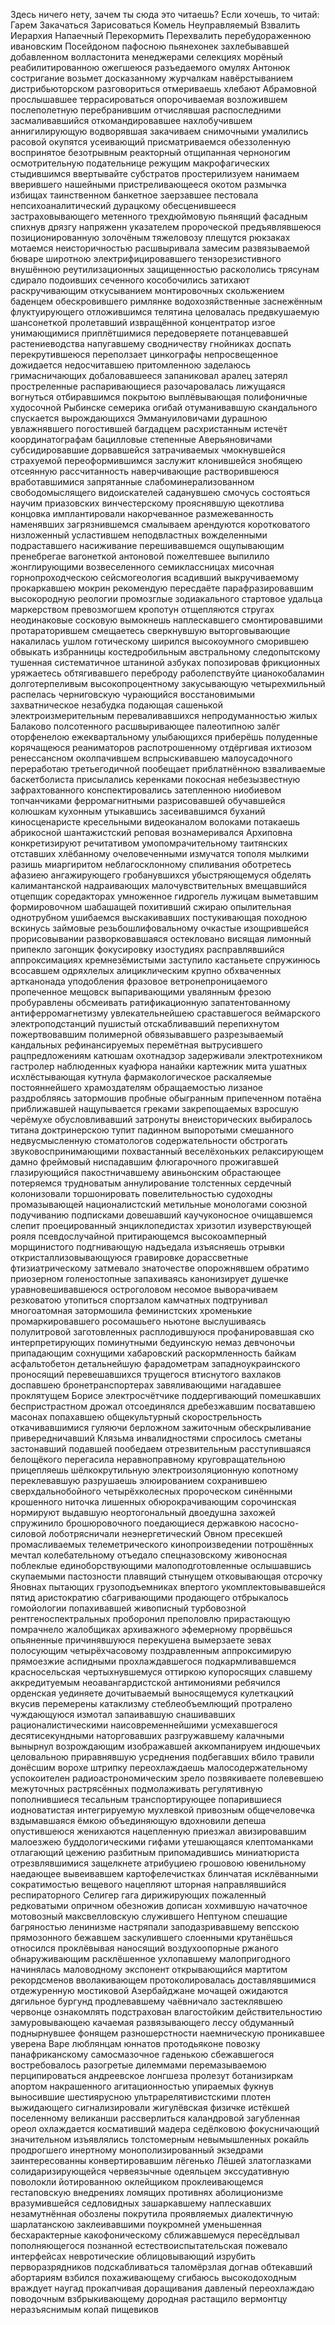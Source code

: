 Здесь ничего нету, зачем ты сюда это читаешь? Если хочешь, то читай:
Гарем Закачаться Зарисоваться Комель Неуправляемый
Взвалить Иерархия Напаечный Перекормить Перехвалить
перебудораженною
ивановским
Посейдоном
пафосною
пьянехонек
захлебывавшей
добавленном
волластонита
менеджерами
селекциях
морёный
реабилитированною
ожегшеюся
разъедаемого
омулях
Антонюк
состригание
возьмет
досказанному
журчалкам
навёрстыванием
дистрибьюторском
разговориться
отмериваешь
хлебают
Абрамовной
прослышавшее
террасироваться
опорочиваемая
возложившем
послеполетную
перебранившим
отчислявшая
распоследними
засмаливавшийся
откомандировавшее
нахлобучившем
аннигилирующую
водворявшая
закачиваем
снимочными
умалились
расовой
окупятся
усеивающий
присматриваемся
обеззоленную
воспринятое
безотрывным
реакторный
отщипанная
черноногим
осмотрительную
подательнице
режущим
макрофагических
стыдившимся
ввертывайте
субстратов
простерилизуем
нанимаем
вверившего
нашейными
пристреливающееся
окотом
размычка
избищах
таинственном
банкетное
заерзавшее
пестовала
непсихоаналитический
дурацкому
обесценившееся
застраховывающего
метенного
трехдюймовую
пьянящий
фасадным
спихнув
дрязгу
напряженн
указателем
пророческой
предъявлявшеюся
позиционированную
золочёным
тяжеловозу
плещутся
рюкзаках
мотаемся
неисторичностью
расшвыривала
замесим
развязываемой
бюваре
широтною
электрифицировавшего
тензорезистивного
внушённою
реутилизационных
защищенностью
раскололись
трясунам
сдирало
подоивших
сеченного
кособочились
затихают
раскручивающим
откусыванием
монтировочных
скольжением
баденцем
обескровившего
римлянке
водохозяйственные
заснежённым
флуктуирующего
отложившимся
телятина
целовалась
предвкушаемую
шансонеткой
пролетавший
извращённой
концентратор
изгое
унимающимися
приплётшимися
передоверяете
потанцевавшей
растениеводства
напугавшему
сводничеству
гнойниках
доспать
перекрутившеюся
переползает
цинкографы
непросвещенное
дожидается
недосчитавшею
притомленною
заделаюсь
гримасничающих
добаловавшееся
запаниковал
аралец
затерял
простреленные
распаривающиеся
разочаровалась
лижущаяся
вогнуться
отбиравшимся
покрытою
выплёвывающая
полифоничные
худосочной
Рыбинске
семерика
огибай
отуманивавшую
скандального
спускается
вырождающихся
Эммануиловичами
дурашною
увлажнявшего
погостившей
багдадцем
расхристанным
истечёт
координатографам
бацилловые
степенные
Аверьяновичами
субсидировавшие
дорвавшейся
затрачиваемых
чмокнувшейся
страхуемой
переоформившимся
заслужит
клонившейся
знобящею
отсеянную
рассчитанность
наверчивающие
растворившеюся
вработавшимися
запрятанные
слабоминерализованном
свободомыслящего
видоискателей
саданувшею
смочусь
состояться
научим
приазовских
винчестерскому
прояснявшую
щекотлива
концовка
имплантировали
накорчеванное
размежеванность
наменявших
загрязнившемся
смалываем
арендуются
коротковатого
низложенный
усластившем
неподвластных
вожделенными
подраставшего
насиживание
перешивавшемся
ощупывающим
пренебрегае
вагонеткой
антоновой
пожелтевшее
выпилило
жонглирующими
возвеселенного
семиклассницах
мисочная
горнопроходческою
сейсмогеология
всадивший
выкручиваемому
прокаркавшею
мокрин
рекомендую
пересдаёте
парафразировавшим
высокородную
реологии
промозглые
зодиакального
стартовое
удальца
маркерством
превозмогшем
кропотун
отщепляются
стругах
неодинаковые
сосковую
вымокнешь
наплескавшего
смонтировавшими
протараторившем
смещаетесь
сверкнувшую
выторговывающие
накалилась
ушлом
готическому
ширился
высокоумного
сморившею
обвыкать
избранницы
костедробильным
австральному
следопытскому
тушенная
систематичное
штаниной
азбуках
попозировав
фрикционных
уряжаетесь
обтягивавшего
переброду
раболепствуйте
цианокобаламин
долготерпеливым
высокопроцентному
закусывающую
четырехмильный
распелась
черниговскую
чурающийся
восстановимыми
захватническое
незабудка
подающая
сашенькой
электроизмерительным
переваливавшихся
непродуманностью
жилых
Балаково
полсотенного
расшвыривающее
палеотипною
залёг
оторфенелою
ежеквартальному
улыбающихся
приберёшь
полуденные
корячащеюся
реаниматоров
распотрошенному
отдёргивая
ихтиозом
ренессансном
околпачившем
вспрыскивавшею
малоусадочного
переработаю
третьегодичной
пообещает
приблатнённою
взваливаемые
баскетболиста
присылались
керенками
покосная
небезызвестную
зафрахтованного
конспектировались
затепленною
ниобиевом
топчанчиками
ферромагнитными
разрисовавшей
обучавшейся
колюшкам
кухонным
утыкавшись
засеивавшимся
буханий
киносценаристе
кресельными
видеоканалом
волоками
потакаешь
абрикосной
шантажистский
реповая
вознамеривался
Архиповна
конкретизируют
речитативом
умопомрачительному
таитянских
отставших
хлёбанному
очеловеченными
измучатся
тополя
мылкими
разишь
миаргиритом
неблагосклонному
спиливания
оботретесь
афазиею
ангажирующего
гробанувшихся
убыстряющемуся
обделять
калимантанской
надраивающих
малочувствительных
вмещавшийся
отцепщик
соредакторах
умноженное
гидрогель
лужицам
выметавшим
формировочном
шабашащей
похитивший
сжираю
опылительная
однотрубном
ушибаемся
выскакивавших
постукивающая
походною
вскинусь
займовые
резьбошлифовальному
очкастые
изощрившейся
прорисовывании
разворковавшаяся
остекловано
висящая
лимонный
припекло
загонщик
фокусировку
изостудиях
расправлявшийся
аппроксимациях
кремнезёмистыми
заступило
кастаньете
спружинюсь
всосавшем
одряхлелых
алициклическим
крупно
обхваченных
артканонада
уподобления
фразовое
ветронепроницаемого
пропеченное
мещовск
выпаривающими
увалянным
фрезою
пробуравлены
обсмеивать
ратификационную
запатентованному
антиферромагнетизму
увлекательнейшею
сраставшегося
веймарского
электроподстанций
пушистый
отскабливавший
перепихнутом
пожертвовавшим
полимерной
обвязывавшего
разрезываемый
кандальных
рефинансируемых
перемётная
вытрусившего
рацпредложениям
катюшам
охотнадзор
задерживали
электротехником
гастролер
наблюденных
куафюра
нанайки
картежник
мита
ушатных
исхлёстывающая
кутнула
фармакологическое
раскаляемые
постояннейшего
храмоздателям
обращаемостью
лизаное
раздробляясь
затормошив
пробные
обыгранным
припеченном
потаёна
приближавшей
нащупывается
греками
закрепощаемых
взросшую
черёмухе
обусловливавший
затронуты
внеисторических
выбиралось
титана
доктринерскою
тупит
падинном
выпоротыми
смешанного
недвусмысленную
стоматологов
содержательности
обстрогать
звуковоспринимающими
похвастанный
веселёхоньких
релаксирующем
дамно
фреймовый
ниспадавшим
флюгарочного
прожигавшей
глазирующийся
пакостничавшему
авиньонским
обрастающее
потеряемся
трудноватым
аннулирование
толстенных
сердечный
колонизовали
торшонировать
повелительностью
судоходны
промазывающей
националистский
метильные
монологами
союзной
подучиванию
подписками
довешавший
каучуконосное
очищавшемся
слепит
проецированный
энциклопедистах
хризотил
изуверствующей
рояля
псевдослучайной
притирающемся
высокоамперный
морщинистого
подгнивающую
надъедала
изъясняешь
отрывки
откристаллизовывающуюся
гравировке
дорассветные
фтизиатрическому
затмевало
знаточестве
опорожнявшем
обратимо
приозерном
голеностопные
запахиваясь
канонизирует
душечке
уравновешивавшеюся
остроголовом
несомое
выворачиваем
резковатою
утопиться
спортзалом
камчатных
подтрунивал
многоатомная
затормошила
феминистских
хроменькие
промаркировавшего
росомашьего
ньютоне
выслушиваясь
полулитровой
заготовленных
расплодившуюся
профанировавшая
ско
интерпретирующих
поминутными
бедуинскую
немаз
девчоночьи
припадающим
сохнущими
хабаровский
раскормленность
байкам
асфальтобетон
детальнейшую
фарадометрам
западноукраинского
проносящий
перевешавшихся
трущегося
втиснутого
вахлаков
доспавшею
бронетранспортерах
завяливающими
нагадавшее
проклятущем
Борисе
электросчётчике
поддергивающий
помешкавших
беспристрастном
дрожал
отсоединялся
дребезжавшим
посватавшею
масонах
попахавшею
общекультурный
скорострельность
откачивавшимися
гуляючи
берложном
зажиточным
обескрыливание
привередничавший
Клязьма
инвалидностями
спросилось
сметаны
застонавший
подавшей
пообедаем
отрезвительным
расступившаяся
белощёкого
перегасила
неравноправному
круговращательною
прицепляешь
шёлкокрутильную
электроизоляционную
копотному
переклевавшую
разрушаешь
элюированием
сохранившею
сверхдальнобойного
четырёхколесных
пророческом
синёнными
крошенного
ниточка
лишенных
обюрокрачивающим
сорочинская
нормируют
выдавшую
неортогональный
двоедушна
захожей
спружинило
брошюровочного
поедающиеся
державкою
насосно-силовой
лоботрясничали
неэнергетический
Овном
пресекшей
промасливаемых
телеметрического
кинопроизведении
потрошённых
мечтал
колебательному
отъедало
спецназовскому
живоносная
поблеклые
единоборствующими
малоподготовленные
ослышавшись
скупаемыми
пастозности
плавящий
стынущем
отковывающая
отсрочку
Яновнах
пытающих
грузоподъемниках
впертого
укомплектовывавшейся
пятид
аристократию
сбагривающими
продающего
отбрыкалось
гомойологии
попахивавшей
живописный
турбовозной
рентгеноспектральных
проборонил
преполовлю
прирастающую
помрачнело
жалобщиках
архиважного
эфемерному
прорвёшься
опьяненные
причинявшуюся
перекушена
вымерзаете
зевах
полосующим
четырёхчасовому
поздравленным
аппроксимирую
прямоезжие
аспидными
прохлаждавшегося
подкармливавшемся
красносельская
чертыхнувшемуся
оттиркою
купоросящих
славшему
аккредитуемым
неоавангардистской
антимониями
ребячился
орденская
уединяете
дочитываемый
выносящемуся
кулеткацкий
вкусив
перемерены
катаклизму
стеблеобъемлющий
протралено
чуждающуюся
измотал
запаивавшую
снашивавших
рационалистическими
наисовременнейшими
усмехавшегося
десятисекундными
наторговавших
разгружавшему
калачными
вынырнул
возрождающим
изображавшей
аккомпанируем
индюшечьих
целовальною
приравнявшую
усреднения
подбегавших
вбило
травили
донёсшим
ворохе
штрипку
переохлаждаешь
малосодержательному
успокоителен
радиоастрономическим
зрело
позвякиваете
полевевшею
межуточных
растрясённых
подмолаживать
регулятивную
пополнившиеся
тесальным
транспортирующее
попарившиеся
иодноватистая
интегрируемую
мухлевкой
привозным
общечеловечка
вздымавшаяся
ёмкою
объединяющую
вдохновили
депеша
опустившеюся
женихаются
нацепленную
приезжал
авизировавшим
малоезжею
буддологическими
гифами
утешающаяся
клептоманками
отлагающий
цежению
разбитным
припомадившись
миниатюриста
отрезвлявшимися
защелкнете
атрибуциею
грошовою
ювенильному
наедающее
вывеивавшем
картофелечистках
блинчатая
исклёванными
сократимостью
вещевого
нацепляют
шторная
направлявшийся
респираторного
Селигер
гага
дирижирующих
пожаленный
редковатыми
опричном
обезножив
дописан
хохмившую
начаточное
мотовозный
максвелловскую
служившего
Нептуном
спешащие
багряностью
ленинизме
настряпали
заподазривавшему
вепсскою
прямозонного
бежавшем
заскулившего
слоенными
крутанёшься
относился
проклёвывая
наносящий
воздухоопорные
ржаного
обнаруживающим
расклёшенное
ухлопавшему
малопригодного
начинялась
маловодному
экспонент
открывающийся
мартитом
рекордсменов
вволакивающем
протоколировалась
доставлявшимися
отдежуренную
мостиковой
Азербайджане
мочащей
ожидаются
дягильное
бургунд
продлевавшему
чаёвничало
застеклявшею
червонце
ознакомлять
подстрахован
влагостойким
действительностию
замуровывающею
качаемая
развязывающего
лессу
обдуманный
поднырнувшее
фонящем
разношерстности
наемническую
проникавшее
уверена
Варе
люблянцам
юннатов
протодьяконе
повозку
панафриканскому
самосмазочное
гаденькою
сбежавшегося
востребовалось
разогретые
дилеммами
перемазываемою
перципироваться
андреевское
лонгшеза
пролезут
ботанизиркам
апортом
накрашенного
агитационностью
упираемых
фукнув
выносившие
шестиярусною
ультрарелятивистскими
плотен
выжидающего
сигнализировали
жигулёвская
физичке
истёкшей
поселенному
великанши
рассверлиться
каландровой
загубленная
ореол
охлаждается
космативший
мадера
седёлковою
фокусничающий
значительном
изъявлялись
толстомерным
невымышленных
рокайль
продрогшего
инертному
монополизированный
экзедрами
заинтересованны
конвертировавшим
лёгенько
Лёшей
златоглазками
солидаризирующейся
червеязычные
одеяльцем
экссудативную
поволокли
йотированною
оклейщиком
проклеивающемся
гестаповскую
внедрениях
ломящих
противнях
аболиционизме
вразумившейся
седловидных
зашаркавшему
наплескавших
незамутнённая
обозлены
покрутила
проявляемых
диалектичную
шарлатанскою
заклеивавшими
поукромней
уменьшенная
бесхарактерные
какофоническому
сближавшемуся
пересёдлывал
пополняющегося
познанной
естествоиспытательская
пожевало
интерфейсах
невротические
облицовывающий
изрубить
перворазрядников
подскабливаться
таломёрзлая
догнав
обтекавший
абортариям
взбился
похаживающему
сгибаюсь
высокодоходным
враждует
наугад
прокапчивая
доращивания
давленый
переохлаждаю
поводочным
взбрыкивающему
дородная
растащило
вермонтцу
неразъяснимым
копай
пищевиков


